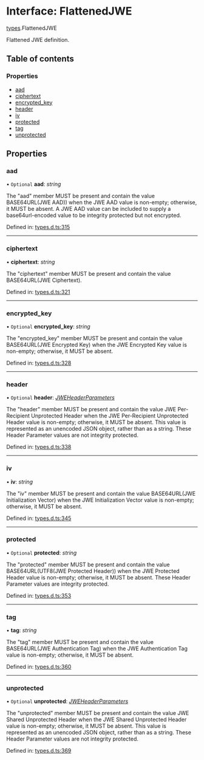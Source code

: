 # Interface: FlattenedJWE

[types](../modules/types.md).FlattenedJWE

Flattened JWE definition.

## Table of contents

### Properties

- [aad](types.flattenedjwe.md#aad)
- [ciphertext](types.flattenedjwe.md#ciphertext)
- [encrypted\_key](types.flattenedjwe.md#encrypted_key)
- [header](types.flattenedjwe.md#header)
- [iv](types.flattenedjwe.md#iv)
- [protected](types.flattenedjwe.md#protected)
- [tag](types.flattenedjwe.md#tag)
- [unprotected](types.flattenedjwe.md#unprotected)

## Properties

### aad

• `Optional` **aad**: *string*

The "aad" member MUST be present and contain the value
BASE64URL(JWE AAD)) when the JWE AAD value is non-empty;
otherwise, it MUST be absent.  A JWE AAD value can be included to
supply a base64url-encoded value to be integrity protected but not
encrypted.

Defined in: [types.d.ts:315](https://github.com/panva/jose/blob/v3.11.5/src/types.d.ts#L315)

___

### ciphertext

• **ciphertext**: *string*

The "ciphertext" member MUST be present and contain the value
BASE64URL(JWE Ciphertext).

Defined in: [types.d.ts:321](https://github.com/panva/jose/blob/v3.11.5/src/types.d.ts#L321)

___

### encrypted\_key

• `Optional` **encrypted\_key**: *string*

The "encrypted_key" member MUST be present and contain the value
BASE64URL(JWE Encrypted Key) when the JWE Encrypted Key value is
non-empty; otherwise, it MUST be absent.

Defined in: [types.d.ts:328](https://github.com/panva/jose/blob/v3.11.5/src/types.d.ts#L328)

___

### header

• `Optional` **header**: [*JWEHeaderParameters*](types.jweheaderparameters.md)

The "header" member MUST be present and contain the value JWE Per-
Recipient Unprotected Header when the JWE Per-Recipient
Unprotected Header value is non-empty; otherwise, it MUST be
absent.  This value is represented as an unencoded JSON object,
rather than as a string.  These Header Parameter values are not
integrity protected.

Defined in: [types.d.ts:338](https://github.com/panva/jose/blob/v3.11.5/src/types.d.ts#L338)

___

### iv

• **iv**: *string*

The "iv" member MUST be present and contain the value
BASE64URL(JWE Initialization Vector) when the JWE Initialization
Vector value is non-empty; otherwise, it MUST be absent.

Defined in: [types.d.ts:345](https://github.com/panva/jose/blob/v3.11.5/src/types.d.ts#L345)

___

### protected

• `Optional` **protected**: *string*

The "protected" member MUST be present and contain the value
BASE64URL(UTF8(JWE Protected Header)) when the JWE Protected
Header value is non-empty; otherwise, it MUST be absent.  These
Header Parameter values are integrity protected.

Defined in: [types.d.ts:353](https://github.com/panva/jose/blob/v3.11.5/src/types.d.ts#L353)

___

### tag

• **tag**: *string*

The "tag" member MUST be present and contain the value
BASE64URL(JWE Authentication Tag) when the JWE Authentication Tag
value is non-empty; otherwise, it MUST be absent.

Defined in: [types.d.ts:360](https://github.com/panva/jose/blob/v3.11.5/src/types.d.ts#L360)

___

### unprotected

• `Optional` **unprotected**: [*JWEHeaderParameters*](types.jweheaderparameters.md)

The "unprotected" member MUST be present and contain the value JWE
Shared Unprotected Header when the JWE Shared Unprotected Header
value is non-empty; otherwise, it MUST be absent.  This value is
represented as an unencoded JSON object, rather than as a string.
These Header Parameter values are not integrity protected.

Defined in: [types.d.ts:369](https://github.com/panva/jose/blob/v3.11.5/src/types.d.ts#L369)
